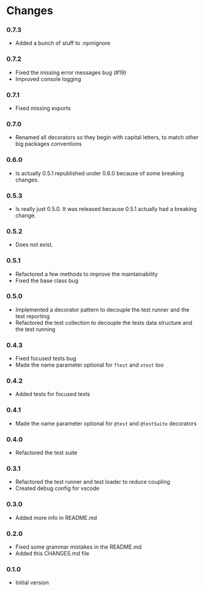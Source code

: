 # Changes

### 0.7.3
  - Added a bunch of stuff to .npmignore

### 0.7.2
  - Fixed the missing error messages bug (#19)
  - Improved console logging

### 0.7.1
  - Fixed missing exports

### 0.7.0
 - Renamed all decorators so they begin with capital letters, to match other big packages conventions

### 0.6.0
 - Is actually 0.5.1 republished under 0.6.0 because of some breaking changes.

### 0.5.3
 - Is really just 0.5.0. It was released because 0.5.1 actually had a breaking change.

### 0.5.2
- Does not exist.

### 0.5.1
 - Refactored a few methods to improve the maintainability
 - Fixed the base class bug

### 0.5.0
 - Implemented a decorator pattern to decouple the test runner and the test reporting
 - Refactored the test collection to decouple the tests data structure and the test running

### 0.4.3
 - Fixed focused tests bug
 - Made the name parameter optional for `ftest` and `xtest` too

### 0.4.2
 - Added tests for focused tests

### 0.4.1
 - Made the name parameter optional for `@test` and `@testSuite` decorators

### 0.4.0
 - Refactored the test suite

### 0.3.1
 - Refactored the test runner and test loader to reduce coupling
 - Created debug config for vscode

### 0.3.0
 - Added more info in README.md

### 0.2.0
- Fixed some grammar mistakes in the README.md
- Added this CHANGES.md file

### 0.1.0 
- Initial version
